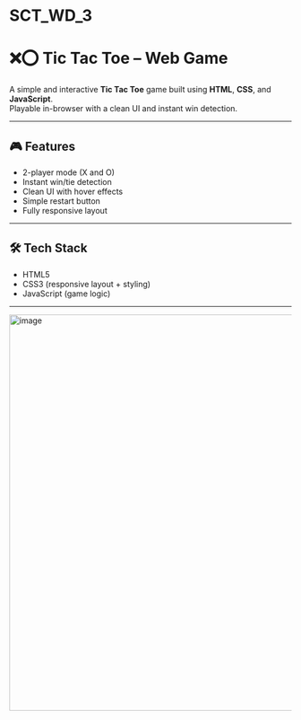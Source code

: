 # SCT_WD_3


# ❌⭕ Tic Tac Toe – Web Game

A simple and interactive **Tic Tac Toe** game built using **HTML**, **CSS**, and **JavaScript**.  
Playable in-browser with a clean UI and instant win detection.

---

## 🎮 Features

- 2-player mode (X and O)
- Instant win/tie detection
- Clean UI with hover effects
- Simple restart button
- Fully responsive layout

---

## 🛠️ Tech Stack

- HTML5  
- CSS3 (responsive layout + styling)  
- JavaScript (game logic)

---

<img width="560" height="706" alt="image" src="https://github.com/user-attachments/assets/af5dbb3a-9ad8-451b-b78a-19d9e1e7ac54" />
